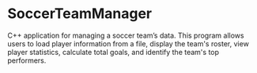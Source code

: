 # SoccerTeamManager
C++ application for managing a soccer team’s data. This program allows users to load player information from a file, display the team's roster, view player statistics, calculate total goals, and identify the team's top performers.
